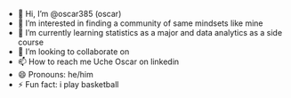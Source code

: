- 👋 Hi, I’m @oscar385 (oscar)
- 👀 I’m interested in finding a community of same mindsets like mine
- 🌱 I’m currently learning statistics as a major and data analytics as a side course
- 💞️ I’m looking to collaborate on 
- 📫 How to reach me Uche Oscar on linkedin 
- 😄 Pronouns: he/him
- ⚡ Fun fact: i play basketball

<!---
oscar385/oscar385 is a ✨ special ✨ repository because its `README.md` (this file) appears on your GitHub profile.
You can click the Preview link to take a look at your changes.
--->
